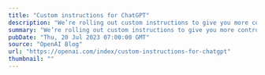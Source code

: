 ```yaml
---
title: "Custom instructions for ChatGPT"
description: "We’re rolling out custom instructions to give you more control over how ChatGPT responds. Set your preferences, and ChatGPT will keep them in mind for all future conversations."
summary: "We’re rolling out custom instructions to give you more control over how ChatGPT responds. Set your preferences, and ChatGPT will keep them in mind for all future conversations."
pubDate: "Thu, 20 Jul 2023 07:00:00 GMT"
source: "OpenAI Blog"
url: "https://openai.com/index/custom-instructions-for-chatgpt"
thumbnail: ""
---
```


